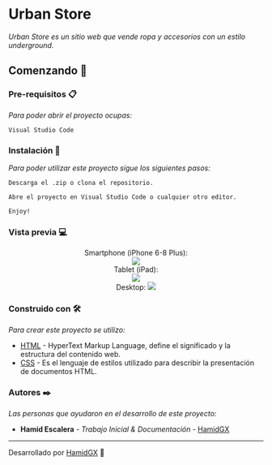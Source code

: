# Urban Store

_Urban Store es un sitio web que vende ropa y accesorios con un estilo underground._

## Comenzando 🚀


### Pre-requisitos 📋

_Para poder abrir el proyecto ocupas:_

```
Visual Studio Code
```

### Instalación 🔧

_Para poder utilizar este proyecto sigue los siguientes pasos:_

```
Descarga el .zip o clona el repositorio.
```

```
Abre el proyecto en Visual Studio Code o cualquier otro editor.
```

```
Enjoy!
```

### Vista previa 💻
<div align="center">
  Smartphone (iPhone 6-8 Plus):
  <br>
  <img src="https://i.imgur.com/9Liy2uI.jpg">
  <br>
  Tablet (iPad):
  <br>
  <img src="https://i.imgur.com/shH0XdV.jpg">
  <br>
  Desktop:
  <img src="https://i.imgur.com/4BHmGNp.jpg">
</div>

### Construido con 🛠️

_Para crear este proyecto se utilizo:_

* [HTML](https://developer.mozilla.org/es/docs/Web/html) - HyperText Markup Language, define el significado y la estructura del contenido web.
* [CSS](https://developer.mozilla.org/es/docs/Web/CSS) - Es el lenguaje de estilos utilizado para describir la presentación de documentos HTML.

### Autores ✒️

_Las personas que ayudaron en el desarrollo de este proyecto:_

* **Hamid Escalera** - *Trabajo Inicial & Documentación* - [HamidGX](https://github.com/HamidGX)



---
Desarrollado por [HamidGX](https://github.com/HamidGX) 🌌
